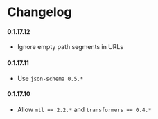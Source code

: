 # Changelog

#### 0.1.17.12

* Ignore empty path segments in URLs

#### 0.1.17.11

* Use `json-schema 0.5.*`

#### 0.1.17.10

* Allow `mtl == 2.2.*` and `transformers == 0.4.*`
